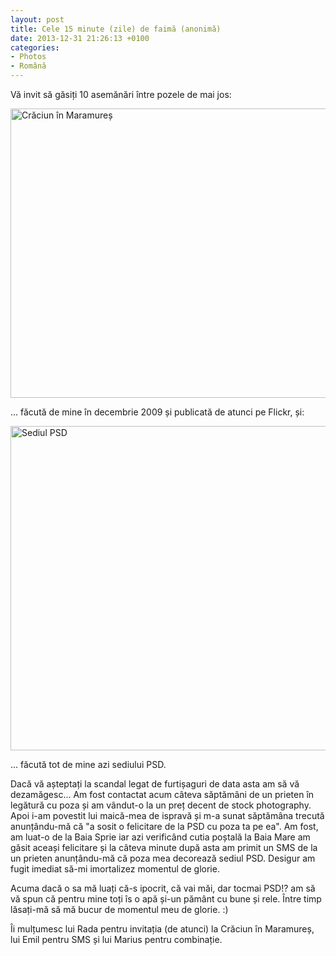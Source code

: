 ```yaml
---
layout: post
title: Cele 15 minute (zile) de faimă (anonimă)
date: 2013-12-31 21:26:13 +0100
categories:
- Photos
- Română
---
```

Vă invit să găsiți 10 asemănări între pozele de mai jos:

<a href="http://www.flickr.com/photos/janos/4202691041/"><img src="https://content.rusiczki.net/2013/12/4202691041_c0176a08aa_o-693x463.jpg" alt="Crăciun în Maramureș" width="693" height="463" class="alignnone size-medium wp-image-4737" /></a>

... făcută de mine în decembrie 2009 și publicată de atunci pe Flickr, și:

<a href="https://content.rusiczki.net/2013/12/PC310386.jpg"><img src="https://content.rusiczki.net/2013/12/PC310386-693x519.jpg" alt="Sediul PSD" width="693" height="519" class="alignnone size-medium wp-image-4738" /></a>

... făcută tot de mine azi sediului PSD.

Dacă vă așteptați la scandal legat de furtișaguri de data asta am să vă dezamăgesc... Am fost contactat acum câteva săptămâni de un prieten în legătură cu poza și am vândut-o la un preț decent de stock photography. Apoi i-am povestit lui maică-mea de ispravă și m-a sunat săptămâna trecută anunțându-mă că "a sosit o felicitare de la PSD cu poza ta pe ea". Am fost, am luat-o de la Baia Sprie iar azi verificând cutia poștală la Baia Mare am găsit aceași felicitare și la câteva minute după asta am primit un SMS de la un prieten anunțându-mă că poza mea decorează sediul PSD. Desigur am fugit imediat să-mi imortalizez momentul de glorie.

Acuma dacă o sa mă luați că-s ipocrit, că vai măi, dar tocmai PSD!? am să vă spun că pentru mine toți îs o apă și-un pământ cu bune și rele. Între timp lăsați-mă să mă bucur de momentul meu de glorie. :)

Îi mulțumesc lui Rada pentru invitația (de atunci) la Crăciun în Maramureș, lui Emil pentru SMS și lui Marius pentru combinație.
